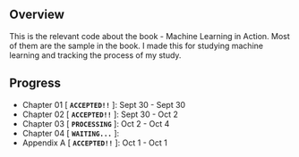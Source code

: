 ## Overview
This is the relevant code about the book - Machine Learning in Action. Most of them are the sample in the book. I made this for studying machine learning and tracking the process of my study.

## Progress
* Chapter 01 [ **`ACCEPTED!!`** ]: Sept 30 - Sept 30
* Chapter 02 [ **`ACCEPTED!!`** ]: Sept 30 - Oct 2
* Chapter 03 [ **`PROCESSING`** ]: Oct 2 - Oct 4
* Chapter 04 [ **`WAITING...`** ]:
* Appendix A [ **`ACCEPTED!!`** ]: Oct 1 - Oct 1
